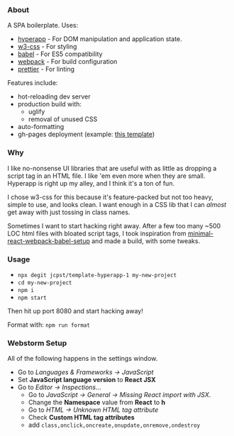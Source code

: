 ### About

A SPA boilerplate. Uses:

* [hyperapp](https://github.com/hyperapp/hyperapp) - For DOM manipulation and application state.
* [w3-css](https://www.w3schools.com/w3css/default.asp) - For styling
* [babel](https://github.com/babel/babel) - For ES5 compatibility
* [webpack](https://github.com/webpack/webpack) - For build configuration
* [prettier](https://github.com/prettier/prettier) - For linting

Features include:

* hot-reloading dev server
* production build with:
    * uglify
    * removal of unused CSS
* auto-formatting
* gh-pages deployment (example: [this template](https://jcpst.github.io/template-hyperapp-1/))

### Why

I like no-nonsense UI libraries that are useful with as little as dropping a script tag in an HTML file. I like 'em even more when they are small. Hyperapp is right up my alley, and I think it's a ton of fun.

I chose w3-css for this because it's feature-packed but not too heavy, simple to use, and looks clean. I want enough in a CSS lib that I can _almost_ get away with just tossing in class names.

Sometimes I want to start hacking right away. After a few too many ~500 LOC html files with bloated script tags, I took inspiration from [minimal-react-webpack-babel-setup](https://github.com/rwieruch/minimal-react-webpack-babel-setup) and made a build, with some tweaks.

### Usage

* `npx degit jcpst/template-hyperapp-1 my-new-project`
* `cd my-new-project`
* `npm i`
* `npm start`

Then hit up port 8080 and start hacking away!

Format with: `npm run format`

### Webstorm Setup

All of the following happens in the settings window.

* Go to _Languages & Frameworks -> JavaScript_
* Set **JavaScript language version** to **React JSX**
* Go to _Editor -> Inspections_...
    * Go to _JavaScript -> General -> Missing React import with JSX_.
    * Change the **Namespace** value from **React** to **h**
    * Go to _HTML -> Unknown HTML tag attribute_
    * Check **Custom HTML tag attributes**
    * add `class,onclick,oncreate,onupdate,onremove,ondestroy`

